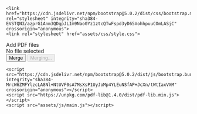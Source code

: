 
<!DOCTYPE html>
<html lang="ja">

<head>
    <meta charset="UTF-8">
    <meta http-equiv="X-UA-Compatible" content="IE=edge">
    <meta name="viewport" content="width=device-width, initial-scale=1.0">
    <title>pdf-merge</title>

    <link href="https://cdn.jsdelivr.net/npm/bootstrap@5.0.2/dist/css/bootstrap.min.css" rel="stylesheet" integrity="sha384-EVSTQN3/azprG1Anm3QDgpJLIm9Nao0Yz1ztcQTwFspd3yD65VohhpuuCOmLASjC" crossorigin="anonymous">
    <link rel="stylesheet" href="assets/css/style.css">
</head>

<body>
    <div id="back">
        <div class="container">
            <div class="row justify-content-center">
                <div class="col-10 gy-5">
                    <label class="d-grid">
                        <span class="btn btn-secondary btn-lg">
                            Add PDF files
                            <input type="file" multiple accept=".pdf" style="display:none" id="fileInput">
                        </span>
                    </label>
                </div>
            </div>
            <div class="row">
                <div class="col gy-5 text-center fs-5" id="nofile">No file selected</div>
            </div>
            <div id="selectedFiles"></div>
            <div class="row justify-content-center">
                <div class="col-10 gy-5 d-grid mb-5">
                    <button type="button" class="btn btn-secondary btn-lg" id="merge">Merge</button>
                    <button type="button" class="btn btn-secondary btn-lg" id="merging" disabled>
                        Merging...
                        <span class="spinner-border spinner-border-sm" role="status" aria-hidden="true"></span>
                    </button>
                </div>
            </div>
        </div>
    </div>

    <script src="https://cdn.jsdelivr.net/npm/bootstrap@5.0.2/dist/js/bootstrap.bundle.min.js" integrity="sha384-MrcW6ZMFYlzcLA8Nl+NtUVF0sA7MsXsP1UyJoMp4YLEuNSfAP+JcXn/tWtIaxVXM" crossorigin="anonymous"></script>
    <script src="https://unpkg.com/pdf-lib@1.4.0/dist/pdf-lib.min.js"></script>
    <script src="assets/js/main.js"></script>
</body>

</html>
